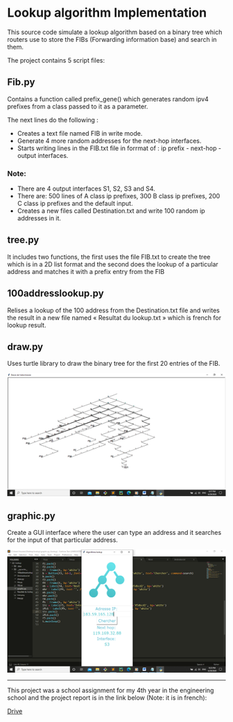 # Lookup algorithm Implementation

This source code simulate a lookup algorithm based on a binary tree which routers use to store the FIBs (Forwarding information base) and search in them.

The project contains 5 script files:

## Fib.py

Contains a function called prefix_gene() which generates random ipv4 prefixes from a class passed to it as a parameter.

The next lines do the following :
- Creates a text file named FIB in write mode.
- Generate 4 more random addresses for the next-hop interfaces.
- Starts writing lines in the FIB.txt file in forrmat of : ip prefix - next-hop - output interfaces.

### Note: 

- There are 4 output interfaces S1, S2, S3 and S4.
- There are: 500 lines of A class ip prefixes, 300 B class ip prefixes, 200 C class ip prefixes and the default input.
- Creates a new files called Destination.txt and write 100 random ip addresses in it.

## tree.py

It includes two functions, the first uses the file FIB.txt to create the tree which is in a 2D list format and the second does the lookup of a particular address and matches it with a prefix entry from the FIB

## 100addresslookup.py

Relises a lookup of the 100 address from the Destination.txt file and writes the result in a new file named « Resultat du lookup.txt » which is french for lookup result.

## draw.py

Uses turtle library to draw the binary tree for the first 20 entries of the FIB.

![Tree drawing](/screenshots/draw.png)

## graphic.py

Create a GUI interface where the user can type an address and it searches for the input of that particular address.

![GUI](/screenshots/graphic.png)

---

This project was a school assignment for my 4th year in the engineering school and the project report is in the link below (Note: it is in french):

[Drive](https://drive.google.com/file/d/1pilfgAojEgyr-n0BN-WPuwqLDlqBsl_O/view?usp=sharing)
